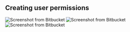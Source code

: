 ##  Creating user permissions

![Screenshot from Bitbucket](slides/bitbucketauth.png)
![Screenshot from Bitbucket](slides/bitbucketauth1.png)
![Screenshot from Bitbucket](slides/bitbucketauth2.png)
